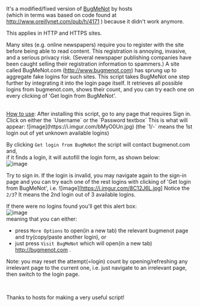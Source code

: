 It's a modified/fixed version of [BugMeNot](http://userscripts-mirror.org/scripts/show/23074) by hosts  
(which in terms was based on code found at http://www.oreillynet.com/pub/h/4171 )
because it didn't work anymore.  

This applies in HTTP and HTTPS sites.  

Many sites (e.g. online newspapers) require you to register with the site before being able to read content. This registration is annoying, invasive, and a serious privacy risk. (Several newspaper publishing companies have been caught selling their registration information to spammers.) A site called BugMeNot.com (http://www.bugmenot.com) has sprung up to aggregate fake logins for such sites. This script takes BugMeNot one step further by integrating it into the login page itself.
It retrieves all possible logins from bugmenot.com, shows their count, and you can try each one on every clicking of 'Get login from BugMeNot'.


<br>  
<u>How to use</u>:  
After installing this script, go to any page that requires Sign in.  
Click on either the `Username` or the `Password textbox` This is what will appear:  
![image](https://i.imgur.com/bMyO0Un.jpg)  
(the `1/-` means the 1st login out of yet unknown available logins)

By clicking `Get login from BugMeNot` the script will contact bugmenot.com and,  
if it finds a login, it will autofill the login form, as shown below:  
![image](https://i.imgur.com/E7ccv8O.jpg)  

Try to sign in. If the login is invalid, you may navigate again to the sign-in page 
and you can try each one of the rest logins with clicking of 'Get login from BugMeNot', i.e.
![image][https://i.imgur.com/8C12J6L.jpg]
Notice the `2/3`? It means the 2nd login out of 3 available logins.

If there were no logins found you'll get this alert box:  
![image](https://i.imgur.com/ayDyxaR.jpg)  
meaning that you can either:  
- press `More Options` to open(in a new tab) the relevant bugmenot page and try(copy/paste another login), or  
- just press `Visit BugMeNot` which will open(in a new tab) http://bugmenot.com .  

Note: you may reset the attempt(=login) count by opening/refreshing any irrelevant page to the current one,
i.e. just navigate to an irrelevant page, then switch to the login page.

<br>

Thanks to hosts for making a very useful script!